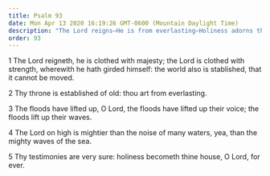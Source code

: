 ```yaml
---
title: Psalm 93
date: Mon Apr 13 2020 16:19:26 GMT-0600 (Mountain Daylight Time)
description: "The Lord reigns—He is from everlasting—Holiness adorns the house of the Lord forever."
order: 93
---
```


1 The Lord reigneth, he is clothed with majesty; the Lord is clothed with strength, wherewith he hath girded himself: the world also is stablished, that it cannot be moved.

2 Thy throne is established of old: thou art from everlasting.

3 The floods have lifted up, O Lord, the floods have lifted up their voice; the floods lift up their waves.

4 The Lord on high is mightier than the noise of many waters, yea, than the mighty waves of the sea.

5 Thy testimonies are very sure: holiness becometh thine house, O Lord, for ever.

